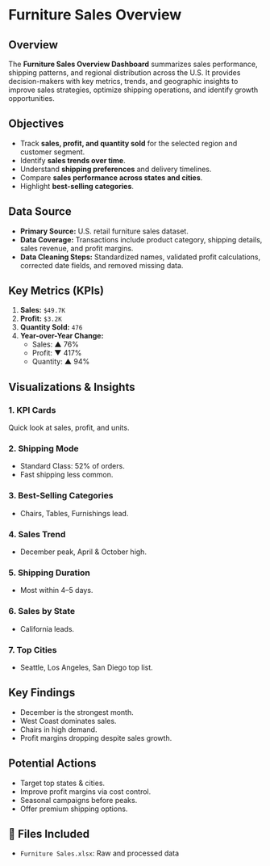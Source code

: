 #  Furniture Sales Overview

## Overview
The **Furniture Sales Overview Dashboard** summarizes sales performance, shipping patterns, and regional distribution across the U.S. It provides decision-makers with key metrics, trends, and geographic insights to improve sales strategies, optimize shipping operations, and identify growth opportunities.

## Objectives
- Track **sales, profit, and quantity sold** for the selected region and customer segment.
- Identify **sales trends over time**.
- Understand **shipping preferences** and delivery timelines.
- Compare **sales performance across states and cities**.
- Highlight **best-selling categories**.

## Data Source
- **Primary Source:** U.S. retail furniture sales dataset.
- **Data Coverage:** Transactions include product category, shipping details, sales revenue, and profit margins.
- **Data Cleaning Steps:** Standardized names, validated profit calculations, corrected date fields, and removed missing data.

## Key Metrics (KPIs)
1. **Sales:** `$49.7K`
2. **Profit:** `$3.2K`
3. **Quantity Sold:** `476`
4. **Year-over-Year Change:**
   - Sales: ▲ 76%
   - Profit: ▼ 417%
   - Quantity: ▲ 94%

## Visualizations & Insights
### 1. KPI Cards
Quick look at sales, profit, and units.

### 2. Shipping Mode
- Standard Class: 52% of orders.
- Fast shipping less common.

### 3. Best-Selling Categories
- Chairs, Tables, Furnishings lead.

### 4. Sales Trend
- December peak, April & October high.

### 5. Shipping Duration
- Most within 4–5 days.

### 6. Sales by State
- California leads.

### 7. Top Cities
- Seattle, Los Angeles, San Diego top list.

## Key Findings
- December is the strongest month.
- West Coast dominates sales.
- Chairs in high demand.
- Profit margins dropping despite sales growth.

## Potential Actions
- Target top states & cities.
- Improve profit margins via cost control.
- Seasonal campaigns before peaks.
- Offer premium shipping options.


## 📁 Files Included
- `Furniture Sales.xlsx`: Raw and processed data
